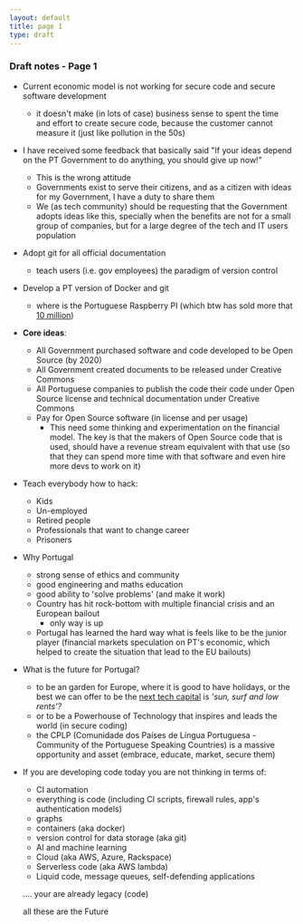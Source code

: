 ```yaml
---
layout: default
title: page 1
type: draft
---
```


### Draft notes - Page 1

* Current economic model is not working for secure code and secure software development
  * it doesn't make (in lots of case) business sense to spent the time and effort to create secure code, because the customer cannot measure it (just like pollution in the 50s)

* I have received some feedback that basically said "If your ideas depend on the PT Government to do anything, you should give up now!"
  * This is the wrong attitude
  * Governments exist to serve their citizens, and as a citizen with ideas for my Government, I have a duty to share them
  * We (as tech community) should be requesting that the Government adopts ideas like this, specially when the benefits are not for a small group of companies, but for a large degree of the tech and IT users population

* Adopt git for all official documentation
  * teach users (i.e. gov employees) the paradigm of version control

* Develop a PT version of Docker and git
  * where is the Portuguese Raspberry PI (which btw has sold more that [10 million](http://www.bbc.co.uk/news/technology-37305200))

* **Core ideas**:
  * All Government purchased software and code developed to be Open Source (by 2020)
  * All Government created documents to be released under Creative Commons
  * All Portuguese companies to publish the code their code under Open Source license and technical documentation under Creative Commons
  * Pay for Open Source software (in license and per usage)
    * This need some thinking and experimentation on the financial model. The key is that the makers of Open Source code that is used, should have a revenue stream equivalent with that use (so that they can spend more time with that software and even hire more devs to work on it)

* Teach everybody how to hack:
  * Kids
  * Un-employed
  * Retired people
  * Professionals that want to change career
  * Prisoners


* Why Portugal
  * strong sense of ethics and community
  * good engineering and maths education
  * good ability to 'solve problems' (and make it work)
  * Country has hit rock-bottom with multiple financial crisis and an European bailout
    * only way is up
  * Portugal has learned the hard way what is feels like to be the junior player (financial markets speculation on PT's economic, which helped to create the situation that lead to the EU bailouts)

* What is the future for Portugal?
  * to be an garden for Europe, where it is good to have holidays, or the best we can offer to be the [next tech capital](https://www.theguardian.com/world/2016/oct/29/lisbon-web-summit-sun-surf-cheap-rents-tech-capital) is _'sun, surf and low rents'?_
  * or to be a Powerhouse of Technology that inspires and leads the world (in secure coding)
  * the CPLP (Comunidade dos Países de Língua Portuguesa - Community of the Portuguese Speaking Countries) is a massive opportunity and asset (embrace, educate, market, secure them)


* If you are developing code today you are not thinking in terms of:
  * CI automation
  * everything is code (including CI scripts, firewall rules, app's authentication models)
  * graphs
  * containers (aka docker)
  * version control for data storage (aka git)
  * AI and machine learning
  * Cloud (aka AWS, Azure, Rackspace)
  * Serverless code (aka AWS lambda)
  * Liquid code, message queues, self-defending applications

  .... your are already legacy (code)

  all these are the Future
